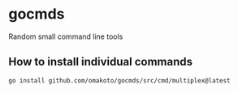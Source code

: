 # gocmds
Random small command line tools

## How to install individual commands

```bash
go install github.com/omakoto/gocmds/src/cmd/multiplex@latest
```
